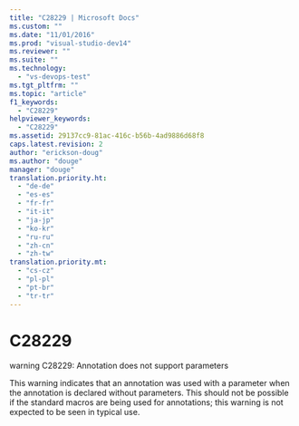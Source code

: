 ```yaml
---
title: "C28229 | Microsoft Docs"
ms.custom: ""
ms.date: "11/01/2016"
ms.prod: "visual-studio-dev14"
ms.reviewer: ""
ms.suite: ""
ms.technology: 
  - "vs-devops-test"
ms.tgt_pltfrm: ""
ms.topic: "article"
f1_keywords: 
  - "C28229"
helpviewer_keywords: 
  - "C28229"
ms.assetid: 29137cc9-81ac-416c-b56b-4ad9886d68f8
caps.latest.revision: 2
author: "erickson-doug"
ms.author: "douge"
manager: "douge"
translation.priority.ht: 
  - "de-de"
  - "es-es"
  - "fr-fr"
  - "it-it"
  - "ja-jp"
  - "ko-kr"
  - "ru-ru"
  - "zh-cn"
  - "zh-tw"
translation.priority.mt: 
  - "cs-cz"
  - "pl-pl"
  - "pt-br"
  - "tr-tr"
---
```

# C28229
warning C28229: Annotation does not support parameters  
  
 This warning indicates that an annotation was used with a parameter when the annotation is declared without parameters. This should not be possible if the standard macros are being used for annotations; this warning is not expected to be seen in typical use.